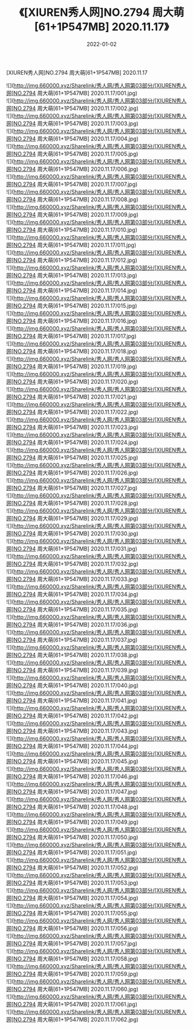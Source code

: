 ﻿---
layout: post
title:  《[XIUREN秀人网]NO.2794 周大萌[61+1P547MB] 2020.11.17》
date:   2022-01-02
img: http://img.660000.xyz/Sharelink/秀人网/秀人网第03部分/[XIUREN秀人网]NO.2794 周大萌[61+1P547MB] 2020.11.17/000.jpg
categories: [美女, 清纯, 唯美]
---

[XIUREN秀人网]NO.2794 周大萌[61+1P547MB] 2020.11.17

 ![](http://img.660000.xyz/Sharelink/秀人网/秀人网第03部分/[XIUREN秀人网]NO.2794 周大萌[61+1P547MB] 2020.11.17/001.jpg) <br>![](http://img.660000.xyz/Sharelink/秀人网/秀人网第03部分/[XIUREN秀人网]NO.2794 周大萌[61+1P547MB] 2020.11.17/002.jpg) <br>![](http://img.660000.xyz/Sharelink/秀人网/秀人网第03部分/[XIUREN秀人网]NO.2794 周大萌[61+1P547MB] 2020.11.17/003.jpg) <br>![](http://img.660000.xyz/Sharelink/秀人网/秀人网第03部分/[XIUREN秀人网]NO.2794 周大萌[61+1P547MB] 2020.11.17/004.jpg) <br>![](http://img.660000.xyz/Sharelink/秀人网/秀人网第03部分/[XIUREN秀人网]NO.2794 周大萌[61+1P547MB] 2020.11.17/005.jpg) <br>![](http://img.660000.xyz/Sharelink/秀人网/秀人网第03部分/[XIUREN秀人网]NO.2794 周大萌[61+1P547MB] 2020.11.17/006.jpg) <br>![](http://img.660000.xyz/Sharelink/秀人网/秀人网第03部分/[XIUREN秀人网]NO.2794 周大萌[61+1P547MB] 2020.11.17/007.jpg) <br>![](http://img.660000.xyz/Sharelink/秀人网/秀人网第03部分/[XIUREN秀人网]NO.2794 周大萌[61+1P547MB] 2020.11.17/008.jpg) <br>![](http://img.660000.xyz/Sharelink/秀人网/秀人网第03部分/[XIUREN秀人网]NO.2794 周大萌[61+1P547MB] 2020.11.17/009.jpg) <br>![](http://img.660000.xyz/Sharelink/秀人网/秀人网第03部分/[XIUREN秀人网]NO.2794 周大萌[61+1P547MB] 2020.11.17/010.jpg) <br>![](http://img.660000.xyz/Sharelink/秀人网/秀人网第03部分/[XIUREN秀人网]NO.2794 周大萌[61+1P547MB] 2020.11.17/011.jpg) <br>![](http://img.660000.xyz/Sharelink/秀人网/秀人网第03部分/[XIUREN秀人网]NO.2794 周大萌[61+1P547MB] 2020.11.17/012.jpg) <br>![](http://img.660000.xyz/Sharelink/秀人网/秀人网第03部分/[XIUREN秀人网]NO.2794 周大萌[61+1P547MB] 2020.11.17/013.jpg) <br>![](http://img.660000.xyz/Sharelink/秀人网/秀人网第03部分/[XIUREN秀人网]NO.2794 周大萌[61+1P547MB] 2020.11.17/014.jpg) <br>![](http://img.660000.xyz/Sharelink/秀人网/秀人网第03部分/[XIUREN秀人网]NO.2794 周大萌[61+1P547MB] 2020.11.17/015.jpg) <br>![](http://img.660000.xyz/Sharelink/秀人网/秀人网第03部分/[XIUREN秀人网]NO.2794 周大萌[61+1P547MB] 2020.11.17/016.jpg) <br>![](http://img.660000.xyz/Sharelink/秀人网/秀人网第03部分/[XIUREN秀人网]NO.2794 周大萌[61+1P547MB] 2020.11.17/017.jpg) <br>![](http://img.660000.xyz/Sharelink/秀人网/秀人网第03部分/[XIUREN秀人网]NO.2794 周大萌[61+1P547MB] 2020.11.17/018.jpg) <br>![](http://img.660000.xyz/Sharelink/秀人网/秀人网第03部分/[XIUREN秀人网]NO.2794 周大萌[61+1P547MB] 2020.11.17/019.jpg) <br>![](http://img.660000.xyz/Sharelink/秀人网/秀人网第03部分/[XIUREN秀人网]NO.2794 周大萌[61+1P547MB] 2020.11.17/020.jpg) <br>![](http://img.660000.xyz/Sharelink/秀人网/秀人网第03部分/[XIUREN秀人网]NO.2794 周大萌[61+1P547MB] 2020.11.17/021.jpg) <br>![](http://img.660000.xyz/Sharelink/秀人网/秀人网第03部分/[XIUREN秀人网]NO.2794 周大萌[61+1P547MB] 2020.11.17/022.jpg) <br>![](http://img.660000.xyz/Sharelink/秀人网/秀人网第03部分/[XIUREN秀人网]NO.2794 周大萌[61+1P547MB] 2020.11.17/023.jpg) <br>![](http://img.660000.xyz/Sharelink/秀人网/秀人网第03部分/[XIUREN秀人网]NO.2794 周大萌[61+1P547MB] 2020.11.17/024.jpg) <br>![](http://img.660000.xyz/Sharelink/秀人网/秀人网第03部分/[XIUREN秀人网]NO.2794 周大萌[61+1P547MB] 2020.11.17/025.jpg) <br>![](http://img.660000.xyz/Sharelink/秀人网/秀人网第03部分/[XIUREN秀人网]NO.2794 周大萌[61+1P547MB] 2020.11.17/026.jpg) <br>![](http://img.660000.xyz/Sharelink/秀人网/秀人网第03部分/[XIUREN秀人网]NO.2794 周大萌[61+1P547MB] 2020.11.17/027.jpg) <br>![](http://img.660000.xyz/Sharelink/秀人网/秀人网第03部分/[XIUREN秀人网]NO.2794 周大萌[61+1P547MB] 2020.11.17/028.jpg) <br>![](http://img.660000.xyz/Sharelink/秀人网/秀人网第03部分/[XIUREN秀人网]NO.2794 周大萌[61+1P547MB] 2020.11.17/029.jpg) <br>![](http://img.660000.xyz/Sharelink/秀人网/秀人网第03部分/[XIUREN秀人网]NO.2794 周大萌[61+1P547MB] 2020.11.17/030.jpg) <br>![](http://img.660000.xyz/Sharelink/秀人网/秀人网第03部分/[XIUREN秀人网]NO.2794 周大萌[61+1P547MB] 2020.11.17/031.jpg) <br>![](http://img.660000.xyz/Sharelink/秀人网/秀人网第03部分/[XIUREN秀人网]NO.2794 周大萌[61+1P547MB] 2020.11.17/032.jpg) <br>![](http://img.660000.xyz/Sharelink/秀人网/秀人网第03部分/[XIUREN秀人网]NO.2794 周大萌[61+1P547MB] 2020.11.17/033.jpg) <br>![](http://img.660000.xyz/Sharelink/秀人网/秀人网第03部分/[XIUREN秀人网]NO.2794 周大萌[61+1P547MB] 2020.11.17/034.jpg) <br>![](http://img.660000.xyz/Sharelink/秀人网/秀人网第03部分/[XIUREN秀人网]NO.2794 周大萌[61+1P547MB] 2020.11.17/035.jpg) <br>![](http://img.660000.xyz/Sharelink/秀人网/秀人网第03部分/[XIUREN秀人网]NO.2794 周大萌[61+1P547MB] 2020.11.17/036.jpg) <br>![](http://img.660000.xyz/Sharelink/秀人网/秀人网第03部分/[XIUREN秀人网]NO.2794 周大萌[61+1P547MB] 2020.11.17/037.jpg) <br>![](http://img.660000.xyz/Sharelink/秀人网/秀人网第03部分/[XIUREN秀人网]NO.2794 周大萌[61+1P547MB] 2020.11.17/038.jpg) <br>![](http://img.660000.xyz/Sharelink/秀人网/秀人网第03部分/[XIUREN秀人网]NO.2794 周大萌[61+1P547MB] 2020.11.17/039.jpg) <br>![](http://img.660000.xyz/Sharelink/秀人网/秀人网第03部分/[XIUREN秀人网]NO.2794 周大萌[61+1P547MB] 2020.11.17/040.jpg) <br>![](http://img.660000.xyz/Sharelink/秀人网/秀人网第03部分/[XIUREN秀人网]NO.2794 周大萌[61+1P547MB] 2020.11.17/041.jpg) <br>![](http://img.660000.xyz/Sharelink/秀人网/秀人网第03部分/[XIUREN秀人网]NO.2794 周大萌[61+1P547MB] 2020.11.17/042.jpg) <br>![](http://img.660000.xyz/Sharelink/秀人网/秀人网第03部分/[XIUREN秀人网]NO.2794 周大萌[61+1P547MB] 2020.11.17/043.jpg) <br>![](http://img.660000.xyz/Sharelink/秀人网/秀人网第03部分/[XIUREN秀人网]NO.2794 周大萌[61+1P547MB] 2020.11.17/044.jpg) <br>![](http://img.660000.xyz/Sharelink/秀人网/秀人网第03部分/[XIUREN秀人网]NO.2794 周大萌[61+1P547MB] 2020.11.17/045.jpg) <br>![](http://img.660000.xyz/Sharelink/秀人网/秀人网第03部分/[XIUREN秀人网]NO.2794 周大萌[61+1P547MB] 2020.11.17/046.jpg) <br>![](http://img.660000.xyz/Sharelink/秀人网/秀人网第03部分/[XIUREN秀人网]NO.2794 周大萌[61+1P547MB] 2020.11.17/047.jpg) <br>![](http://img.660000.xyz/Sharelink/秀人网/秀人网第03部分/[XIUREN秀人网]NO.2794 周大萌[61+1P547MB] 2020.11.17/048.jpg) <br>![](http://img.660000.xyz/Sharelink/秀人网/秀人网第03部分/[XIUREN秀人网]NO.2794 周大萌[61+1P547MB] 2020.11.17/049.jpg) <br>![](http://img.660000.xyz/Sharelink/秀人网/秀人网第03部分/[XIUREN秀人网]NO.2794 周大萌[61+1P547MB] 2020.11.17/050.jpg) <br>![](http://img.660000.xyz/Sharelink/秀人网/秀人网第03部分/[XIUREN秀人网]NO.2794 周大萌[61+1P547MB] 2020.11.17/051.jpg) <br>![](http://img.660000.xyz/Sharelink/秀人网/秀人网第03部分/[XIUREN秀人网]NO.2794 周大萌[61+1P547MB] 2020.11.17/052.jpg) <br>![](http://img.660000.xyz/Sharelink/秀人网/秀人网第03部分/[XIUREN秀人网]NO.2794 周大萌[61+1P547MB] 2020.11.17/053.jpg) <br>![](http://img.660000.xyz/Sharelink/秀人网/秀人网第03部分/[XIUREN秀人网]NO.2794 周大萌[61+1P547MB] 2020.11.17/054.jpg) <br>![](http://img.660000.xyz/Sharelink/秀人网/秀人网第03部分/[XIUREN秀人网]NO.2794 周大萌[61+1P547MB] 2020.11.17/055.jpg) <br>![](http://img.660000.xyz/Sharelink/秀人网/秀人网第03部分/[XIUREN秀人网]NO.2794 周大萌[61+1P547MB] 2020.11.17/056.jpg) <br>![](http://img.660000.xyz/Sharelink/秀人网/秀人网第03部分/[XIUREN秀人网]NO.2794 周大萌[61+1P547MB] 2020.11.17/057.jpg) <br>![](http://img.660000.xyz/Sharelink/秀人网/秀人网第03部分/[XIUREN秀人网]NO.2794 周大萌[61+1P547MB] 2020.11.17/058.jpg) <br>![](http://img.660000.xyz/Sharelink/秀人网/秀人网第03部分/[XIUREN秀人网]NO.2794 周大萌[61+1P547MB] 2020.11.17/059.jpg) <br>![](http://img.660000.xyz/Sharelink/秀人网/秀人网第03部分/[XIUREN秀人网]NO.2794 周大萌[61+1P547MB] 2020.11.17/060.jpg) <br>![](http://img.660000.xyz/Sharelink/秀人网/秀人网第03部分/[XIUREN秀人网]NO.2794 周大萌[61+1P547MB] 2020.11.17/061.jpg) <br>![](http://img.660000.xyz/Sharelink/秀人网/秀人网第03部分/[XIUREN秀人网]NO.2794 周大萌[61+1P547MB] 2020.11.17/062.jpg) <br>